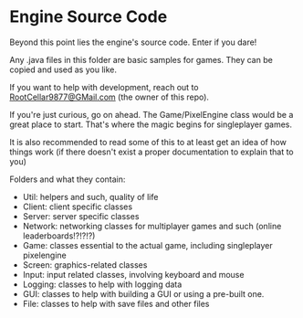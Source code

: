 # Engine Source Code

Beyond this point lies the engine's source code. Enter if you dare!

Any .java files in this folder are basic samples for games. They can be copied and used as you like.

If you want to help with development, reach out to RootCellar9877@GMail.com (the owner of this repo).

If you're just curious, go on ahead. The Game/PixelEngine class would be a great place to start. That's where the magic begins for singleplayer games.

It is also recommended to read some of this to at least get an idea of how things work (if there doesn't exist a proper documentation to explain that to you)

Folders and what they contain:
- Util: helpers and such, quality of life
- Client: client specific classes
- Server: server specific classes
- Network: networking classes for multiplayer games and such (online leaderboards!?!?!?)
- Game: classes essential to the actual game, including singleplayer pixelengine
- Screen: graphics-related classes
- Input: input related classes, involving keyboard and mouse
- Logging: classes to help with logging data
- GUI: classes to help with building a GUI or using a pre-built one.
- File: classes to help with save files and other files
